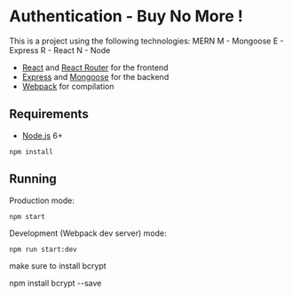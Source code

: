# Authentication - Buy No More !

This is a project using the following technologies:
MERN
M - Mongoose
E - Express
R - React
N - Node
- [React](https://facebook.github.io/react/) and [React Router](https://reacttraining.com/react-router/) for the frontend
- [Express](http://expressjs.com/) and [Mongoose](http://mongoosejs.com/) for the backend
- [Webpack](https://webpack.github.io/) for compilation


## Requirements

- [Node.js](https://nodejs.org/en/) 6+

```terminal
npm install
```


## Running

Production mode:

```terminal
npm start
```

Development (Webpack dev server) mode:

```terminal
npm run start:dev
```
make sure to install bcrypt

npm install bcrypt --save
